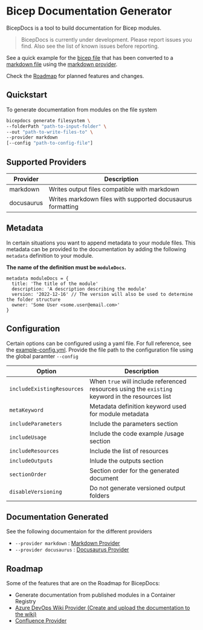 # Bicep Documentation Generator

BicepDocs is a tool to build documentation for Bicep modules.

> BicepDocs is currently under development. Please report issues you find. Also see the list of known issues before reporting.

See a quick example for the [bicep file](./docs/providers/examples/inputs/resources/resource-groups.bicep) that has been converted to a [markdown file](./docs/providers/examples/generated-output/resources/resource-groups.md) using the [markdown provider](./docs/providers/markdown-provider.md).

Check the [Roadmap](#roadmap) for planned features and changes.

## Quickstart

To generate documentation from modules on the file system

```sh
bicepdocs generate filesystem \
--folderPath "path-to-input-folder" \
--out "path-to-write-files-to" \
--provider markdown
[--config "path-to-config-file"]

```

## Supported Providers

| Provider   | Description                                                |
| ---------- | ---------------------------------------------------------- |
| markdown   | Writes output files compatible with markdown               |
| docusaurus | Writes markdown files with supported docusaurus formatting |

## Metadata

In certain situations you want to append metadata to your module files. This metadata can be provided to the documentation by adding the following `metadata` definition to your module.

**The name of the definition must be `moduleDocs`.**

```bicep
metadata moduleDocs = {
  title: 'The title of the module'
  description: 'A description describing the module'
  version: '2022-12-16' // The version will also be used to determine the folder structure
  owner: 'Some User <some.user@email.com>'
}
```

## Configuration

Certain options can be configured using a yaml file. For full reference, see the [example-config.yml](./docs/example-config.yml). Provide the file path to the configuration file using the global paramter `--config`

| Option                     | Description                                                                                      |
| -------------------------- | ------------------------------------------------------------------------------------------------ |
| `includeExistingResources` | When `true` will include referenced resources using the `existing` keyword in the resources list |
| `metaKeyword`              | Metadata definition keyword used for module metadata                                             |
| `includeParameters`        | Include the parameters section                                                                   |
| `includeUsage`             | Include the code example /usage section                                                          |
| `includeResources`         | Include the list of resources                                                                    |
| `includeOutputs`           | Inlude the outputs section                                                                       |
| `sectionOrder`             | Section order for the generated document                                                         |
| `disableVersioning`        | Do not generate versioned output folders                                                         |

## Documentation Generated

See the following documentaion for the different providers

- `--provider markdown` : [Markdown Provider](./docs/providers/markdown-provider.md)
- `--provider docusaurus` : [Docusaurus Provider](./docs/providers/docusaurus-provider.md)

## Roadmap

Some of the features that are on the Roadmap for BicepDocs:

- Generate documentation from published modules in a Container Registry
- [Azure DevOps Wiki Provider (Create and upload the documentation to the wiki)](https://github.com/joachimdalen/bicepdocs/issues/3)
- [Confluence Provider](https://github.com/joachimdalen/bicepdocs/issues/2)
